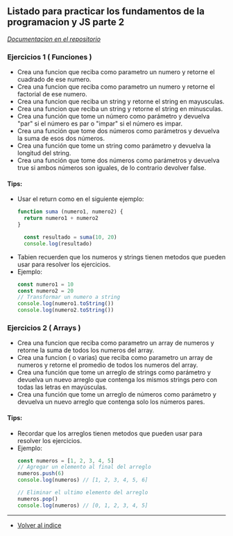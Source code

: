 ## Listado para practicar los fundamentos de la programacion y JS parte 2

_[Documentacion en el repositorio](../../JavaScript/Fundamentos/Fundamentos.md)_

### Ejercicios 1 ( Funciones )

- Crea una funcion que reciba como parametro un numero y retorne el cuadrado de ese numero.
- Crea una funcion que reciba como parametro un numero y retorne el factorial de ese numero.
- Crea una funcion que reciba un string y retorne el string en mayusculas.
- Crea una funcion que reciba un string y retorne el string en minusculas.
- Crea una función que tome un número como parámetro y devuelva "par" si el número es par o "impar" si el número es impar.
- Crea una función que tome dos números como parámetros y devuelva la suma de esos dos números.
- Crea una función que tome un string como parámetro y devuelva la longitud del string.
- Crea una función que tome dos números como parámetros y devuelva true si ambos números son iguales, de lo contrario devolver false.

#### Tips:

- Usar el return como en el siguiente ejemplo:
  ```js
  function suma (numero1, numero2) {
    return numero1 + numero2
  }
  
    const resultado = suma(10, 20)
    console.log(resultado)
  ```
- Tabien recuerden que los numeros y strings tienen metodos que pueden usar para resolver los ejercicios.
- Ejemplo:
  ```js
  const numero1 = 10
  const numero2 = 20
  // Transformar un numero a string
  console.log(numero1.toString())
  console.log(numero2.toString())
  ```

### Ejercicios 2 ( Arrays )

- Crea una funcion que reciba como parametro un array de numeros y retorne la suma de todos los numeros del array.
- Crea una funcion ( o varias) que reciba como parametro un array de numeros y retorne el promedio de todos los numeros del array.
- Crea una función que tome un arreglo de strings como parámetro y devuelva un nuevo arreglo que contenga los mismos strings pero con todas las letras en mayúsculas.
- Crea una función que tome un arreglo de números como parámetro y devuelva un nuevo arreglo que contenga solo los números pares.

#### Tips:

- Recordar que los arreglos tienen metodos que pueden usar para resolver los ejercicios.
- Ejemplo:
  ```js
  const numeros = [1, 2, 3, 4, 5]
  // Agregar un elemento al final del arreglo
  numeros.push(6)
  console.log(numeros) // [1, 2, 3, 4, 5, 6]
  
  // Eliminar el ultimo elemento del arreglo
  numeros.pop()
  console.log(numeros) // [0, 1, 2, 3, 4, 5]
  ```
  
___

- [Volver al indice](../Ejercicios.md)
